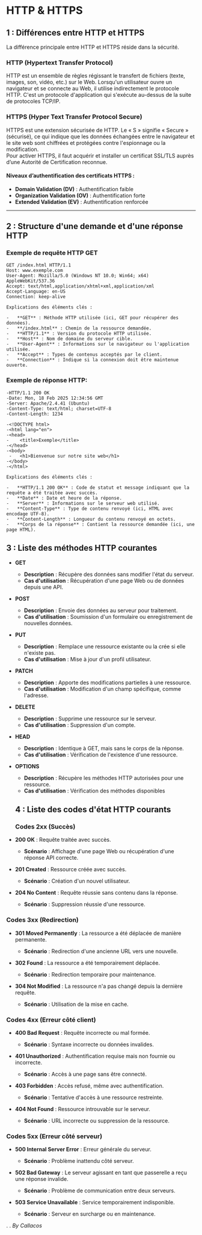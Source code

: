 # HTTP & HTTPS

## 1 : Différences entre HTTP et HTTPS

La différence principale entre HTTP et HTTPS réside dans la sécurité.

### HTTP (Hypertext Transfer Protocol)  
HTTP est un ensemble de règles régissant le transfert de fichiers (texte, images, son, vidéo, etc.) sur le Web. Lorsqu'un utilisateur ouvre un navigateur et se connecte au Web, il utilise indirectement le protocole HTTP. C'est un protocole d'application qui s'exécute au-dessus de la suite de protocoles TCP/IP.

### HTTPS (Hyper Text Transfer Protocol Secure)  
HTTPS est une extension sécurisée de HTTP. Le « S » signifie « Secure » (sécurisé), ce qui indique que les données échangées entre le navigateur et le site web sont chiffrées et protégées contre l'espionnage ou la modification.  
Pour activer HTTPS, il faut acquérir et installer un certificat SSL/TLS auprès d’une Autorité de Certification reconnue.  

#### Niveaux d’authentification des certificats HTTPS :  
- **Domain Validation (DV)** : Authentification faible  
- **Organization Validation (OV)** : Authentification forte  
- **Extended Validation (EV)** : Authentification renforcée  

---

## 2 : Structure d'une demande et d'une réponse HTTP

### Exemple de requête HTTP GET  
```plaintext
GET /index.html HTTP/1.1  
Host: www.exemple.com  
User-Agent: Mozilla/5.0 (Windows NT 10.0; Win64; x64) AppleWebKit/537.36  
Accept: text/html,application/xhtml+xml,application/xml  
Accept-Language: en-US  
Connection: keep-alive

Explications des éléments clés :

-   **GET** : Méthode HTTP utilisée (ici, GET pour récupérer des données).
-   **/index.html** : Chemin de la ressource demandée.
-   **HTTP/1.1** : Version du protocole HTTP utilisée.
-   **Host** : Nom de domaine du serveur cible.
-   **User-Agent** : Informations sur le navigateur ou l'application utilisée.
-   **Accept** : Types de contenus acceptés par le client.
-   **Connection** : Indique si la connexion doit être maintenue ouverte.
```

### Exemple de réponse HTTP:
```plaintext
-HTTP/1.1 200 OK  
-Date: Mon, 18 Feb 2025 12:34:56 GMT  
-Server: Apache/2.4.41 (Ubuntu)  
-Content-Type: text/html; charset=UTF-8  
-Content-Length: 1234  

-<!DOCTYPE html>
-<html lang="en">
-<head>
-    <title>Exemple</title>
-</head>
-<body>
 -   <h1>Bienvenue sur notre site web</h1>
-</body>
-</html>

Explications des éléments clés :

-   **HTTP/1.1 200 OK** : Code de statut et message indiquant que la requête a été traitée avec succès.
-   **Date** : Date et heure de la réponse.
-   **Server** : Informations sur le serveur web utilisé.
-   **Content-Type** : Type de contenu renvoyé (ici, HTML avec encodage UTF-8).
-   **Content-Length** : Longueur du contenu renvoyé en octets.
-   **Corps de la réponse** : Contient la ressource demandée (ici, une page HTML).
```
## 3 : Liste des méthodes HTTP courantes
-   **GET**
    
    -   **Description** : Récupère des données sans modifier l'état du serveur.
    -   **Cas d'utilisation** : Récupération d'une page Web ou de données depuis une API.
-   **POST**
    
    -   **Description** : Envoie des données au serveur pour traitement.
    -   **Cas d'utilisation** : Soumission d'un formulaire ou enregistrement de nouvelles données.
-   **PUT**
    
    -   **Description** : Remplace une ressource existante ou la crée si elle n'existe pas.
    -   **Cas d'utilisation** : Mise à jour d'un profil utilisateur.
-   **PATCH**
    
    -   **Description** : Apporte des modifications partielles à une ressource.
    -   **Cas d'utilisation** : Modification d'un champ spécifique, comme l'adresse.
-   **DELETE**
    
    -   **Description** : Supprime une ressource sur le serveur.
    -   **Cas d'utilisation** : Suppression d'un compte.
-   **HEAD**
    
    -   **Description** : Identique à GET, mais sans le corps de la réponse.
    -   **Cas d'utilisation** : Vérification de l'existence d'une ressource.
-   **OPTIONS**
    
    -   **Description** : Récupère les méthodes HTTP autorisées pour une ressource.
    -   **Cas d'utilisation** : Vérification des méthodes disponibles
 
    ## 4 : Liste des codes d'état HTTP courants
    ### Codes 2xx (Succès)

-   **200 OK** : Requête traitée avec succès.
    
    -   **Scénario** : Affichage d'une page Web ou récupération d'une réponse API correcte.
-   **201 Created** : Ressource créée avec succès.
    
    -   **Scénario** : Création d'un nouvel utilisateur.
-   **204 No Content** : Requête réussie sans contenu dans la réponse.
    
    -   **Scénario** : Suppression réussie d'une ressource.

### Codes 3xx (Redirection)

-   **301 Moved Permanently** : La ressource a été déplacée de manière permanente.
    
    -   **Scénario** : Redirection d'une ancienne URL vers une nouvelle.
-   **302 Found** : La ressource a été temporairement déplacée.
    
    -   **Scénario** : Redirection temporaire pour maintenance.
-   **304 Not Modified** : La ressource n'a pas changé depuis la dernière requête.
    
    -   **Scénario** : Utilisation de la mise en cache.

### Codes 4xx (Erreur côté client)

-   **400 Bad Request** : Requête incorrecte ou mal formée.
    
    -   **Scénario** : Syntaxe incorrecte ou données invalides.
-   **401 Unauthorized** : Authentification requise mais non fournie ou incorrecte.
    
    -   **Scénario** : Accès à une page sans être connecté.
-   **403 Forbidden** : Accès refusé, même avec authentification.
    
    -   **Scénario** : Tentative d'accès à une ressource restreinte.
-   **404 Not Found** : Ressource introuvable sur le serveur.
    
    -   **Scénario** : URL incorrecte ou suppression de la ressource.

### Codes 5xx (Erreur côté serveur)

-   **500 Internal Server Error** : Erreur générale du serveur.
    
    -   **Scénario** : Problème inattendu côté serveur.
-   **502 Bad Gateway** : Le serveur agissant en tant que passerelle a reçu une réponse invalide.
    
    -   **Scénario** : Problème de communication entre deux serveurs.
-   **503 Service Unavailable** : Service temporairement indisponible.
    
    -   **Scénario** : Serveur en surcharge ou en maintenance.

 
.
 .     _By Callacos_

